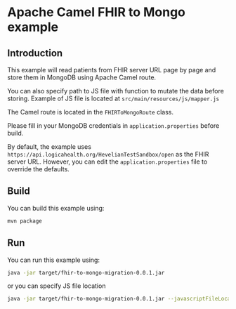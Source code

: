 # Apache Camel FHIR to Mongo example

## Introduction

This example will read patients from FHIR server URL page by page and store them in MongoDB using Apache Camel route.

You can also specify path to JS file with function to mutate the data before storing.
Example of JS file is located at `src/main/resources/js/mapper.js`

The Camel route is located in the `FHIRToMongoRoute` class.

Please fill in your MongoDB credentials in `application.properties` before build.

By default, the example uses `https://api.logicahealth.org/HevelianTestSandbox/open` as the FHIR server URL.
However, you can edit the `application.properties` file to override the defaults.

## Build

You can build this example using:

```bash
mvn package
```

## Run

You can run this example using:

```bash
java -jar target/fhir-to-mongo-migration-0.0.1.jar
```

or you can specify JS file location

```bash
java -jar target/fhir-to-mongo-migration-0.0.1.jar --javascriptFileLocation=c:/script/mapper.js
```
